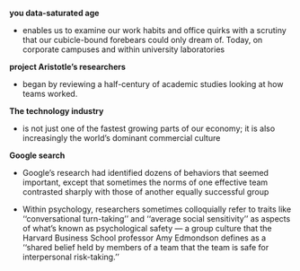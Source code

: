 **you data-saturated age** 

- enables us to examine our work habits and office quirks with a scrutiny that our cubicle-bound forebears could only dream of. Today, on corporate campuses and within university laboratories

**project Aristotle’s researchers**

-  began by reviewing a half-century of academic studies looking at how teams worked.

**The technology industry**
- is not just one of the fastest growing parts of our economy; it is also increasingly the world’s dominant commercial culture

**Google search**

- Google’s research had identified dozens of behaviors that seemed important, except that sometimes the norms of one effective team contrasted sharply with those of another equally successful group

- Within psychology, researchers sometimes colloquially refer to traits like ‘‘conversational turn-taking’’ and ‘‘average social sensitivity’’ as aspects of what’s known as psychological safety — a group culture that the Harvard Business School professor Amy Edmondson defines as a ‘‘shared belief held by members of a team that the team is safe for interpersonal risk-taking.’’

